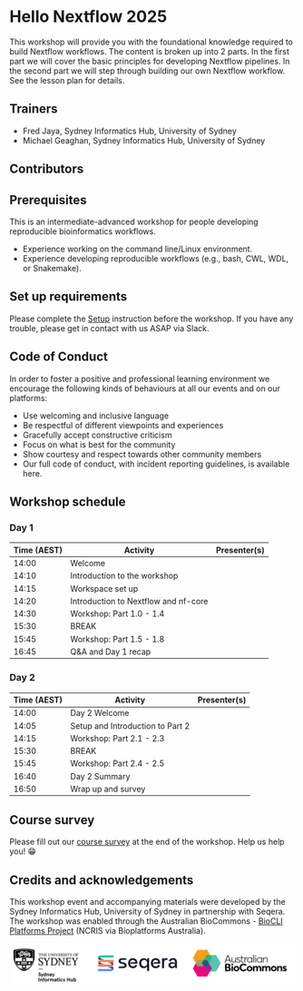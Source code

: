 # Hello Nextflow 2025

This workshop will provide you with the foundational knowledge required to build Nextflow workflows. The content is broken up into 2 parts. In the first part we will cover the basic principles for developing Nextflow pipelines. In the second part we will step through building our own Nextflow workflow. See the lesson plan for details.

## Trainers

* Fred Jaya, Sydney Informatics Hub, University of Sydney
* Michael Geaghan, Sydney Informatics Hub, University of Sydney

## Contributors


## Prerequisites

This is an intermediate-advanced workshop for people developing reproducible bioinformatics workflows.

* Experience working on the command line/Linux environment.
* Experience developing reproducible workflows (e.g., bash, CWL, WDL, or Snakemake). 

## Set up requirements

Please complete the [Setup](setup.md) instruction before the workshop. If you have any trouble, please get in contact with us ASAP via Slack.

## Code of Conduct
In order to foster a positive and professional learning environment we encourage the following kinds of behaviours at all our events and on our platforms:

* Use welcoming and inclusive language
* Be respectful of different viewpoints and experiences
* Gracefully accept constructive criticism
* Focus on what is best for the community
* Show courtesy and respect towards other community members
* Our full code of conduct, with incident reporting guidelines, is available here.

## Workshop schedule  

### Day 1

|Time (AEST)|Activity                            |Presenter(s)  |
|-----------|------------------------------------|--------------|
|14:00      |Welcome                             |              |
|14:10      |Introduction to the workshop        |              |
|14:15      |Workspace set up                    |              |
|14:20      |Introduction to Nextflow and nf-core|              |
|14:30      |Workshop: Part 1.0 - 1.4            |              |
|15:30      |BREAK                               |              |
|15:45      |Workshop: Part 1.5 - 1.8            |              |
|16:45      |Q&A and Day 1 recap                 |              |

### Day 2

|Time (AEST)|Activity                            |Presenter(s)  |
|-----------|------------------------------------|--------------|
|14:00      |Day 2 Welcome                       |              |
|14:05      |Setup and Introduction to Part 2    |              |
|14:15      |Workshop: Part 2.1 - 2.3            |              |
|15:30      |BREAK                               |              |
|15:45      |Workshop: Part 2.4 - 2.5            |              |
|16:40      |Day 2 Summary                       |              |
|16:50      |Wrap up and survey                  |              |

## Course survey

Please fill out our [course survey]()
at the end of the workshop. Help us help you! 😁

## Credits and acknowledgements

This workshop event and accompanying materials were developed by the Sydney Informatics Hub, University of Sydney in partnership with Seqera. The workshop was enabled through the Australian BioCommons - [BioCLI Platforms Project](https://www.biocommons.org.au/biocli) (NCRIS via Bioplatforms Australia). 

![](./img/logos.png)
